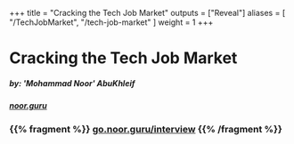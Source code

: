 +++
title = "Cracking the Tech Job Market"
outputs = ["Reveal"]
aliases = [
"/TechJobMarket",
"/tech-job-market"
]
weight = 1
+++

# Cracking the Tech Job Market

##### by: 'Mohammad Noor' AbuKhleif

##### [noor.guru](https://www.noor.guru)

### {{% fragment %}} [go.noor.guru/interview](https://go.noor.guru/tech-job) {{% /fragment %}}